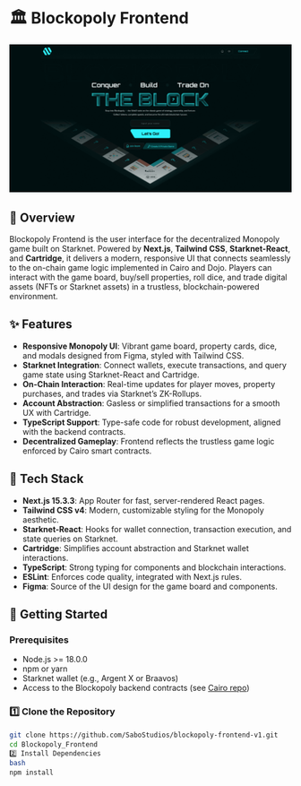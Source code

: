 # 🏛️ Blockopoly Frontend

![Blockopoly Thumbnail](./public/thumbnail.png)

## 📌 Overview

Blockopoly Frontend is the user interface for the decentralized Monopoly game built on Starknet. Powered by **Next.js**, **Tailwind CSS**, **Starknet-React**, and **Cartridge**, it delivers a modern, responsive UI that connects seamlessly to the on-chain game logic implemented in Cairo and Dojo. Players can interact with the game board, buy/sell properties, roll dice, and trade digital assets (NFTs or Starknet assets) in a trustless, blockchain-powered environment.

## ✨ Features

- **Responsive Monopoly UI**: Vibrant game board, property cards, dice, and modals designed from Figma, styled with Tailwind CSS.
- **Starknet Integration**: Connect wallets, execute transactions, and query game state using Starknet-React and Cartridge.
- **On-Chain Interaction**: Real-time updates for player moves, property purchases, and trades via Starknet’s ZK-Rollups.
- **Account Abstraction**: Gasless or simplified transactions for a smooth UX with Cartridge.
- **TypeScript Support**: Type-safe code for robust development, aligned with the backend contracts.
- **Decentralized Gameplay**: Frontend reflects the trustless game logic enforced by Cairo smart contracts.

## 🔧 Tech Stack

- **Next.js 15.3.3**: App Router for fast, server-rendered React pages.
- **Tailwind CSS v4**: Modern, customizable styling for the Monopoly aesthetic.
- **Starknet-React**: Hooks for wallet connection, transaction execution, and state queries on Starknet.
- **Cartridge**: Simplifies account abstraction and Starknet wallet interactions.
- **TypeScript**: Strong typing for components and blockchain interactions.
- **ESLint**: Enforces code quality, integrated with Next.js rules.
- **Figma**: Source of the UI design for the game board and components.

## 🚀 Getting Started

### Prerequisites

- Node.js >= 18.0.0
- npm or yarn
- Starknet wallet (e.g., Argent X or Braavos)
- Access to the Blockopoly backend contracts (see [Cairo repo](https://github.com/SaboStudios/Blockopoly))

### 1️⃣ Clone the Repository

```bash
git clone https://github.com/SaboStudios/blockopoly-frontend-v1.git
cd Blockopoly_Frontend
2️⃣ Install Dependencies
bash
npm install
```

